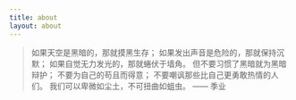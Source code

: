 ```yaml
---
title: about
layout: about
---
```

>如果天空是黑暗的，那就摸黑生存；
>如果发出声音是危险的，那就保持沉默；
>如果自觉无力发光的，那就蜷伏于墙角。
>但不要习惯了黑暗就为黑暗辩护；
>不要为自己的苟且而得意；
>不要嘲讽那些比自己更勇敢热情的人们。
>我们可以卑微如尘土，不可扭曲如蛆虫。
>                     —— 季业

